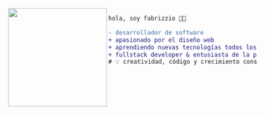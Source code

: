 <img align="left" height="200" src="https://media.giphy.com/media/ao9DUiTKH60XS/giphy.gif"/>

```diff
hola, soy fabrizzio 👨‍💻

- desarrollador de software
+ apasionado por el diseño web
+ aprendiendo nuevas tecnologías todos los días
+ fullstack developer & entusiasta de la programación
# 💡 creatividad, código y crecimiento constante
